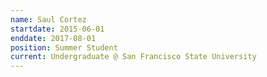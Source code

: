 ```yaml
---
name: Saul Cortez
startdate: 2015-06-01
enddate: 2017-08-01
position: Summer Student
current: Undergraduate @ San Francisco State University
---
```

